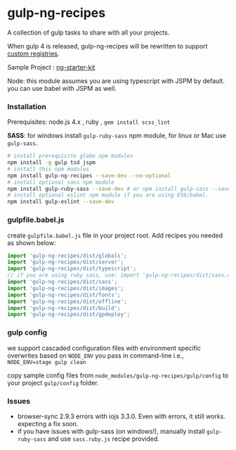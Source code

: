 # gulp-ng-recipes

A collection of gulp tasks to share with all your projects.

When gulp 4 is released, gulp-ng-recipes will be rewritten to support [custom registries](https://github.com/phated/undertaker#custom-registries).

Sample Project : [ng-starter-kit](https://github.com/xmlking/ng-starter-kit)

Node: this module assumes you are using typescript with JSPM by default. you can use babel with JSPM as well.


### Installation 
Prerequisites: node.js 4.x , ruby , `gem install scss_lint`

**SASS**: for windows install `gulp-ruby-sass` npm module, for linux or Mac use `gulp-sass`.

  ```bash
  # install prerequisite globe npm modules 
  npm install -g gulp tsd jspm
  # install this npm modules 
  npm install gulp-ng-recipes --save-dev --no-optional
  # install optional sass npm module
  npm install gulp-ruby-sass --save-dev # or npm install gulp-sass --save-dev
  # install optional eslint npm module if you are using ES6/babel. 
  npm install gulp-eslint --save-dev
  ```

### gulpfile.babel.js

create `gulpfile.babel.js` file in your project root. 
Add recipes you needed as shown below: 

```js
import 'gulp-ng-recipes/dist/globals';
import 'gulp-ng-recipes/dist/server';
import 'gulp-ng-recipes/dist/typescript';
// if you are using ruby sass, use: import 'gulp-ng-recipes/dist/sass.ruby';
import 'gulp-ng-recipes/dist/sass';
import 'gulp-ng-recipes/dist/images';
import 'gulp-ng-recipes/dist/fonts';
import 'gulp-ng-recipes/dist/offline';
import 'gulp-ng-recipes/dist/build';
import 'gulp-ng-recipes/dist/gpdeploy';
```

### gulp config
we support cascaded configuration files with environment specific overwrites based on `NODE_ENV` you pass in command-line i.e., `NODE_ENV=stage gulp clean`

copy sample config files from `node_modules/gulp-ng-recipes/gulp/config` to your project `gulp/config` folder.
 
 
###  Issues 
* browser-sync  2.9.3 errors with iojs 3.3.0. Even with errors, it still works. expecting a fix soon. 
* if you have issues with gulp-sass (on windows!), manually install `gulp-ruby-sass` and use `sass.ruby.js` recipe provided.  
